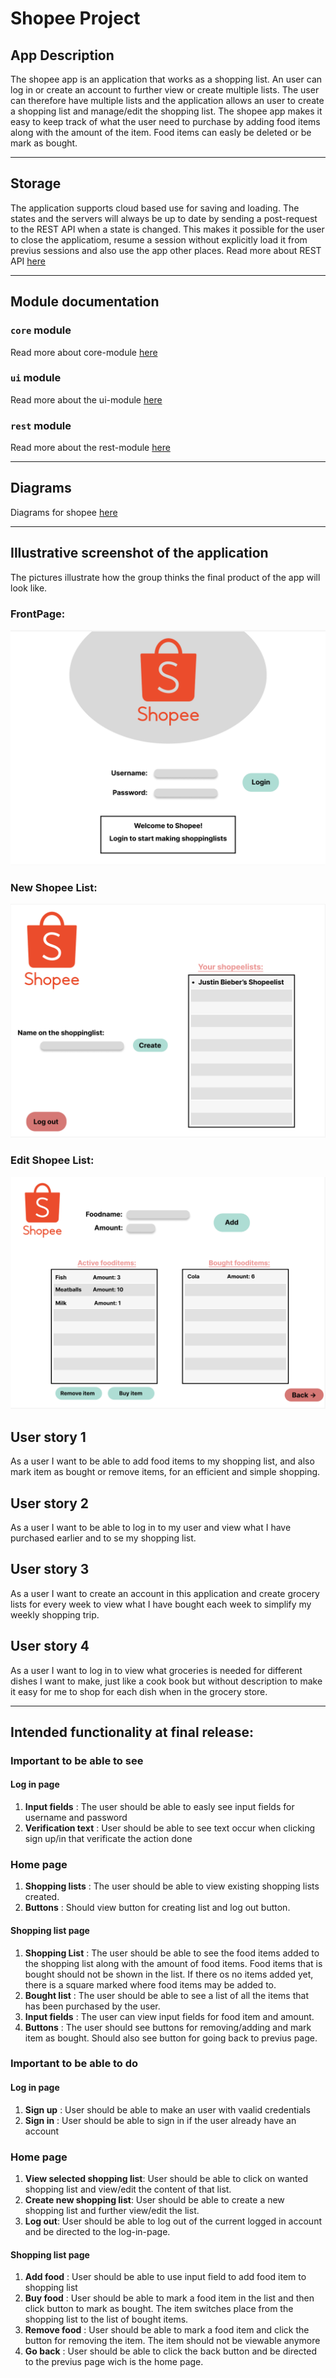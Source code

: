 # Shopee Project

## App Description
The shopee app is an application that works as a shopping list. An user can log in or create an account to further view or create multiple lists. The user can therefore have multiple lists and the application allows an user to create a shopping list and manage/edit the shopping list. The shopee app makes it easy to keep track of what the user need to purchase by adding food items along with the amount of the item. Food items can easly be deleted or be mark as bought. 
___

## Storage
The application supports cloud based use for saving and loading. The states and the servers will always be up to date by sending a post-request to the REST API when a state is changed. This makes it possible for the user to close the applicatiom, resume a session without explicitly load it from previus sessions and also use the app other places. Read more about REST API [here](./rest/readme.md)
_____

## Module documentation
### `core` module
Read more about core-module [here](../shopee/core/readme.md)
### `ui` module
Read more about the ui-module [here](../shopee/ui/readme.md)
### `rest` module
Read more about the rest-module [here](../shopee/rest/readme.md)
_____
## Diagrams 
Diagrams for shopee [here](../diagrams/readme.md)

___

## Illustrative screenshot of the application

The pictures illustrate how the group thinks the final product of the app will look like. 

### FrontPage:
![FrontPage](../diagrams/pictures/frame1.png)

### New Shopee List:
![New Shopee List](../diagrams/pictures/frame2.png)

### Edit Shopee List:
![Edit Shopee List](../diagrams/pictures/frame3.png)

## User story 1
As a user I want to be able to add food items to my shopping list, and also mark item as bought or remove items, for an efficient and simple shopping.
## User story 2
As a user I want to be able to log in to my user and view what I have purchased earlier and to se my shopping list.
## User story 3
As a user I want to create an account in this application and create grocery lists for every week to view what I have bought each week to simplify my weekly shopping trip. 
## User story 4
As a user I want to log in to view what groceries is needed for different dishes I want to make, just like a cook book but without description to make it easy for me to shop for each dish when in the grocery store.
_____

## Intended functionality at final release:


### Important to be able to see
#### Log in page
1. **Input fields** : The user should be able to easly see input fields for username and password
2. **Verification text** : User should be able to see text occur when clicking sign up/in that verificate the action done
### Home page
1. **Shopping lists** : The user should be able to view existing shopping lists created. 
2. **Buttons** : Should view button for creating list and log out button.
#### Shopping list page
1. **Shopping List** : The user should be able to see the food items added to the shopping list along with the amount of food items. Food items that is bought should not be shown in the list. If there os no items added yet, there is a square marked where food items may be added to.
2. **Bought list** : The user should be able to see a list of all the items that has been purchased by the user.
3. **Input fields** : The user can view input fields for food item and amount.
4. **Buttons** : The user should see buttons for removing/adding and mark item as bought. Should also see button for going back to previus page.

### Important to be able to do
#### Log in page
1. **Sign up** : User should be able to make an user with vaalid credentials
2. **Sign in** : User should be able to sign in if the user already have an account
### Home page
1. **View selected shopping list**: User should be able to click on wanted shopping list and view/edit the content of that list.
2. **Create new shopping list**: User should be able to create a new shopping list and further view/edit the list.
3. **Log out**: User should be able to log out of the current logged in account and be directed to the log-in-page.
#### Shopping list page
1. **Add food** : User should be able to use input field to add food item to shopping list
2. **Buy food** : User should be able to mark a food item in the list and then click button to mark as bought. The item switches place from the shopping list to the list of bought items. 
3. **Remove food** : User should be able to mark a food item and click the button for removing the item. The item should not be viewable anymore 
4. **Go back** : User should be able to click the back button and be directed to the previus page wich is the home page.


